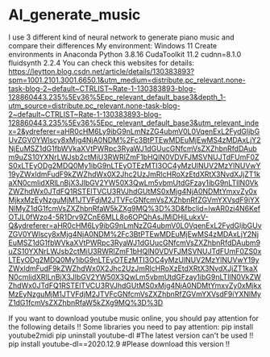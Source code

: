 # AI_generate_music
I use 3 different kind of neural network to generate piano music and compare their differences
My environment:
Windows 11
Create environments in Anaconda
Python 3.8.16
CudaToolkit 11.2
cudnn=8.1.0
fluidsynth 2.2.4
You can check this websites for details: https://leytton.blog.csdn.net/article/details/130383893?spm=1001.2101.3001.6650.1&utm_medium=distribute.pc_relevant.none-task-blog-2~default~CTRLIST~Rate-1-130383893-blog-128860443.235%5Ev36%5Epc_relevant_default_base3&depth_1-utm_source=distribute.pc_relevant.none-task-blog-2~default~CTRLIST~Rate-1-130383893-blog-128860443.235%5Ev36%5Epc_relevant_default_base3&utm_relevant_index=2&ydreferer=aHR0cHM6Ly9ibG9nLmNzZG4ubmV0L0VqenExL2FydGljbGUvZGV0YWlscy8xMjg4NjA0NDM%2Fc3BtPTEwMDEuMjEwMS4zMDAxLjY2NjEuMSZ1dG1fbWVkaXVtPWRpc3RyaWJ1dGUucGNfcmVsZXZhbnRfdDAubm9uZS10YXNrLWJsb2ctMiU3RWRlZmF1bHQlN0VDVFJMSVNUJTdFUmF0ZS0xLTEyODg2MDQ0My1ibG9nLTEyOTEzMTI3OC4yMzUlNUV2MzYlNUVwY19yZWxldmFudF9kZWZhdWx0X2Jhc2UzJmRlcHRoXzEtdXRtX3NvdXJjZT1kaXN0cmlidXRlLnBjX3JlbGV2YW50X3QwLm5vbmUtdGFzay1ibG9nLTIlN0VkZWZhdWx0JTdFQ1RSTElTVCU3RVJhdGUtMS0xMjg4NjA0NDMtYmxvZy0xMjkxMzEyNzguMjM1JTVFdjM2JTVFcGNfcmVsZXZhbnRfZGVmYXVsdF9iYXNlMyZ1dG1fcmVsZXZhbnRfaW5kZXg9MQ%3D%3D&fbclid=IwAR0zi4N6KefOTJL0fWzo4-5R1Drv9ZCnE6MLL8o6OPQhAsJMiDHjLukxV-Q&ydreferer=aHR0cHM6Ly9ibG9nLmNzZG4ubmV0L0VqenExL2FydGljbGUvZGV0YWlscy8xMjg4NjA0NDM%2Fc3BtPTEwMDEuMjEwMS4zMDAxLjY2NjEuMSZ1dG1fbWVkaXVtPWRpc3RyaWJ1dGUucGNfcmVsZXZhbnRfdDAubm9uZS10YXNrLWJsb2ctMiU3RWRlZmF1bHQlN0VDVFJMSVNUJTdFUmF0ZS0xLTEyODg2MDQ0My1ibG9nLTEyOTEzMTI3OC4yMzUlNUV2MzYlNUVwY19yZWxldmFudF9kZWZhdWx0X2Jhc2UzJmRlcHRoXzEtdXRtX3NvdXJjZT1kaXN0cmlidXRlLnBjX3JlbGV2YW50X3QwLm5vbmUtdGFzay1ibG9nLTIlN0VkZWZhdWx0JTdFQ1RSTElTVCU3RVJhdGUtMS0xMjg4NjA0NDMtYmxvZy0xMjkxMzEyNzguMjM1JTVFdjM2JTVFcGNfcmVsZXZhbnRfZGVmYXVsdF9iYXNlMyZ1dG1fcmVsZXZhbnRfaW5kZXg9MQ%3D%3D

If you want to download youtube music online, you should pay attention for the following details !!
Some libraries you need to pay attention:
pip install youtube2midi
pip uninstall youtube-dl    #The latest version can't be used !!
pip install youtube-dl==2020.12.9   #Please download this version !!
